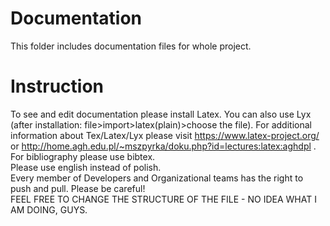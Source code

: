 # Documentation
This folder includes documentation files for whole project.
# Instruction
To see and edit documentation please install Latex. You can also use Lyx (after installation: file>import>latex(plain)>choose the file). For additional information about Tex/Latex/Lyx please visit https://www.latex-project.org/ or  http://home.agh.edu.pl/~mszpyrka/doku.php?id=lectures:latex:aghdpl .<br />
For bibliography please use bibtex. <br />
Please use english instead of polish. <br />
Every member of Developers and Organizational teams has the right to push and pull. Please be careful!<br />
FEEL FREE TO CHANGE THE STRUCTURE OF THE FILE - NO IDEA WHAT I AM DOING, GUYS. 

